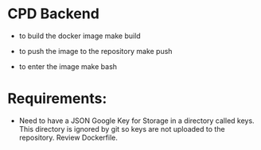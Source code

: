 # CPD Backend

- to build the docker image
  make build

- to push the image to the repository
  make push

- to enter the image
  make bash

# Requirements:

- Need to have a JSON Google Key for Storage in a directory called keys. This directory is ignored by git so keys are not uploaded to the repository. Review Dockerfile.

